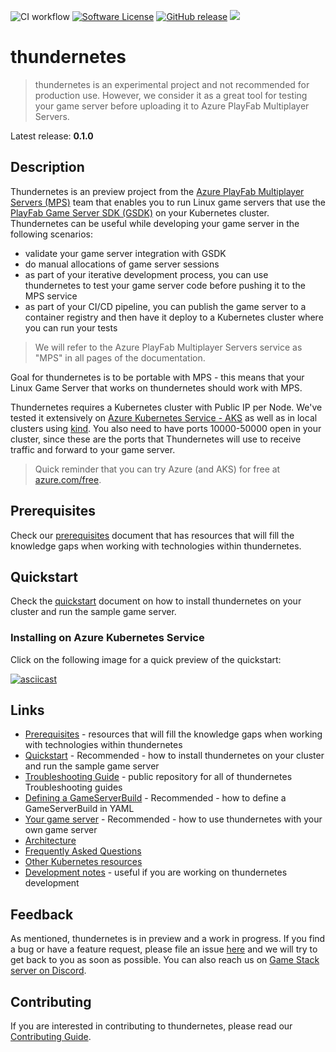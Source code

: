 ![CI workflow](https://github.com/playfab/thundernetes/actions/workflows/main.yml/badge.svg)
[![Software License](https://img.shields.io/badge/license-Apache-brightgreen.svg?style=flat-square)](LICENSE)
[![GitHub release](https://img.shields.io/github/release/playfab/thundernetes.svg)](https://github.com/playfab/thundernetes/releases)
![](https://img.shields.io/badge/status-alpha-red.svg)

# thundernetes

> thundernetes is an experimental project and not recommended for production use. However, we consider it as a great tool for testing your game server before uploading it to Azure PlayFab Multiplayer Servers.

Latest release: **0.1.0**

## Description

Thundernetes is an preview project from the [Azure PlayFab Multiplayer Servers (MPS)](https://docs.microsoft.com/en-us/gaming/playfab/features/multiplayer/servers/) team that enables you to run Linux game servers that use the [PlayFab Game Server SDK (GSDK)](https://github.com/PlayFab/gsdk) on your Kubernetes cluster. Thundernetes can be useful while developing your game server in the following scenarios:

- validate your game server integration with GSDK
- do manual allocations of game server sessions
- as part of your iterative development process, you can use thundernetes to test your game server code before pushing it to the MPS service
- as part of your CI/CD pipeline, you can publish the game server to a container registry and then have it deploy to a Kubernetes cluster where you can run your tests

> We will refer to the Azure PlayFab Multiplayer Servers service as "MPS" in all pages of the documentation.

Goal for thundernetes is to be portable with MPS - this means that your Linux Game Server that works on thundernetes should work with MPS.

Thundernetes requires a Kubernetes cluster with Public IP per Node. We've tested it extensively on [Azure Kubernetes Service - AKS](https://docs.microsoft.com/en-us/azure/aks/intro-kubernetes) as well as in local clusters using [kind](https://kind.sigs.k8s.io/). You also need to have ports 10000-50000 open in your cluster, since these are the ports that Thundernetes will use to receive traffic and forward to your game server.

> Quick reminder that you can try Azure (and AKS) for free at [azure.com/free](https://azure.com/free).

## Prerequisites

Check our [prerequisites](docs/prerequisites.md) document that has resources that will fill the knowledge gaps when working with technologies within thundernetes. 

## Quickstart

Check the [quickstart](docs/quickstart.md) document on how to install thundernetes on your cluster and run the sample game server. 

### Installing on Azure Kubernetes Service

Click on the following image for a quick preview of the quickstart:

[![asciicast](https://asciinema.org/a/438455.png)](https://asciinema.org/a/438455)

## Links

- [Prerequisites](docs/prerequisites.md) - resources that will fill the knowledge gaps when working with technologies within thundernetes
- [Quickstart](docs/quickstart.md) - Recommended - how to install thundernetes on your cluster and run the sample game server
- [Troubleshooting Guide](docs/troubleshooting/README.md) - public repository for all of thundernetes Troubleshooting guides
- [Defining a GameServerBuild](docs/gameserverbuild.md) - Recommended - how to define a GameServerBuild in YAML
- [Your game server](docs/yourgameserver.md) - Recommended - how to use thundernetes with your own game server
- [Architecture](docs/architecture.md)
- [Frequently Asked Questions](docs/FAQ.md)
- [Other Kubernetes resources](docs/resources.md)
- [Development notes](docs/development.md) - useful if you are working on thundernetes development

## Feedback

As mentioned, thundernetes is in preview and a work in progress. If you find a bug or have a feature request, please file an issue [here](https://github.com/PlayFab/thundernetes/issues) and we will try to get back to you as soon as possible. You can also reach us on [Game Stack server on Discord](https://discord.gg/gamestack).

## Contributing

If you are interested in contributing to thundernetes, please read our [Contributing Guide](docs/contributing.md).
